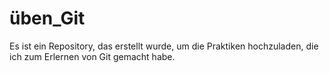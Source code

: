 # üben_Git
Es ist ein Repository, das erstellt wurde, um die Praktiken hochzuladen, die ich zum Erlernen von Git gemacht habe.
